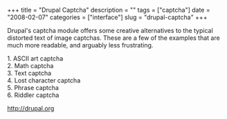 +++
title = "Drupal Captcha"
description = ""
tags = ["captcha"]
date = "2008-02-07"
categories = ["interface"]
slug = "drupal-captcha"
+++


<p>Drupal's captcha module offers some creative alternatives to the typical distorted text of image captchas. These are a few of the examples that are much more readable, and arguably less frustrating. </p>
<div id="screens-full" class="clear"><div class="caption">1. ASCII art captcha</div><div class="fullimg clear"><a href="//konigi.com/media/interface/drupal-captcha-1.png" class="group" rel="group" title="1. ASCII art captcha"><img src="//konigi.com/media/interface/drupal-captcha-1.png" alt="" class="img-responsive"></a></div></div><div id="screens-full" class="clear"><div class="caption">2. Math captcha</div><div class="fullimg clear"><a href="//konigi.com/media/interface/drupal-captcha-2.png" class="group" rel="group" title="2. Math captcha"><img src="//konigi.com/media/interface/drupal-captcha-2.png" alt="" class="img-responsive"></a></div></div><div id="screens-full" class="clear"><div class="caption">3. Text captcha</div><div class="fullimg clear"><a href="//konigi.com/media/interface/drupal-captcha-3.png" class="group" rel="group" title="3. Text captcha"><img src="//konigi.com/media/interface/drupal-captcha-3.png" alt="" class="img-responsive"></a></div></div><div id="screens-full" class="clear"><div class="caption">4. Lost character captcha</div><div class="fullimg clear"><a href="//konigi.com/media/interface/drupal-captcha-4.png" class="group" rel="group" title="4. Lost character captcha"><img src="//konigi.com/media/interface/drupal-captcha-4.png" alt="" class="img-responsive"></a></div></div><div id="screens-full" class="clear"><div class="caption">5. Phrase captcha</div><div class="fullimg clear"><a href="//konigi.com/media/interface/drupal-captcha-5.png" class="group" rel="group" title="5. Phrase captcha"><img src="//konigi.com/media/interface/drupal-captcha-5.png" alt="" class="img-responsive"></a></div></div><div id="screens-full" class="clear"><div class="caption">6. Riddler captcha</div><div class="fullimg clear"><a href="//konigi.com/media/interface/drupal-captcha-6.png" class="group" rel="group" title="6. Riddler captcha"><img src="//konigi.com/media/interface/drupal-captcha-6.png" alt="" class="img-responsive"></a></div></div>        
<p><a href="http://drupal.org/">http://drupal.org</a></p>


